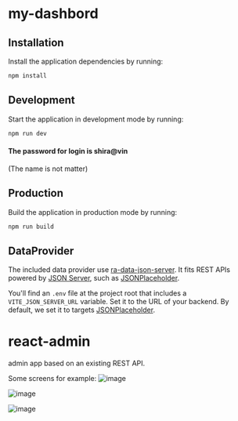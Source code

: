 
# my-dashbord

## Installation

Install the application dependencies by running:

```sh
npm install
```

## Development

Start the application in development mode by running:

```sh
npm run dev
```
#### The password for login is  shira@vin
(The name is not matter)

## Production

Build the application in production mode by running:

```sh
npm run build
```

## DataProvider

The included data provider use [ra-data-json-server](https://github.com/marmelab/react-admin/tree/master/packages/ra-data-json-server). It fits REST APIs powered by [JSON Server](https://github.com/typicode/json-server), such as [JSONPlaceholder](https://jsonplaceholder.typicode.com/).

You'll find an `.env` file at the project root that includes a `VITE_JSON_SERVER_URL` variable. Set it to the URL of your backend. By default, we set it to targets [JSONPlaceholder](https://jsonplaceholder.typicode.com/).

# react-admin
 admin app based on an existing REST API.

Some screens for example:
![image](https://github.com/shirawin/react-admin/assets/106039892/a35665cc-3b5b-4b7f-8e9d-355f739fcb3f)

![image](https://github.com/shirawin/react-admin/assets/106039892/bfbc3577-9579-4704-b81b-2011b1a4184b)

![image](https://github.com/shirawin/react-admin/assets/106039892/7350269d-b892-4cd1-ba84-0c73a020232c)



